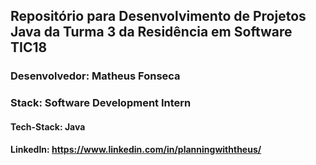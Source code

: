 ## Repositório para Desenvolvimento de Projetos Java da Turma 3 da Residência em Software TIC18

### Desenvolvedor: Matheus Fonseca
### Stack: Software Development Intern
#### Tech-Stack: Java
#### LinkedIn: https://www.linkedin.com/in/planningwiththeus/ 